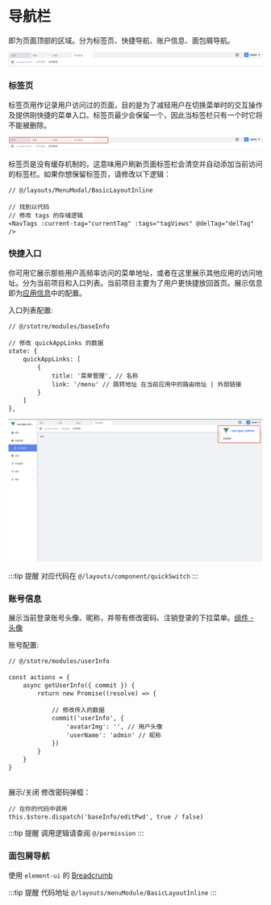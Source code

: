 # 导航栏
即为页面顶部的区域。分为标签页、快捷导航、账户信息、面包屑导航。

![Image](./img/nav.png)

### 标签页
标签页用作记录用户访问过的页面，目的是为了减轻用户在切换菜单时的交互操作及提供刚快捷的菜单入口。标签页最少会保留一个，因此当标签栏只有一个时它将不能被删除。

![Image](./img/tabs.png)

标签页是没有缓存机制的，这意味用户刷新页面标签栏会清空并自动添加当前访问的标签栏。如果你想保留标签页，请修改以下逻辑：

```javascript:no-line-numbers
// @/layouts/MenuModal/BasicLayoutInline

// 找到以代码
// 修改 tags 的存储逻辑
<NavTags :current-tag="currentTag" :tags="tagViews" @delTag="delTag" />
```

### 快捷入口
你可用它展示那些用户高频率访问的菜单地址，或者在这里展示其他应用的访问地址。分为当前项目和入口列表。当前项目主要为了用户更快捷放回首页。展示信息即为[应用信息](/guide/appInfo.html)中的配置。

入口列表配置:
```javascript:no-line-numbers
// @/stotre/modules/baseInfo

// 修改 quickAppLinks 的数据
state: {
    quickAppLinks: [
        { 
            title: '菜单管理', // 名称
            link: '/menu' // 跳转地址 在当前应用中的路由地址 | 外部链接
        }
    ]
},
```

![Image](./img/quickEntery.png)

:::tip 提醒
对应代码在 `@/layouts/component/quickSwitch`
:::

### 账号信息
展示当前登录账号头像、昵称，并带有修改密码、注销登录的下拉菜单。[组件 - 头像]()

账号配置:
```javascript:no-line-numbers
// @/stotre/modules/userInfo

const actions = {
    async getUserInfo({ commit }) {
        return new Promise((resolve) => {

            // 修改传入的数据
            commit('userInfo', {
                'avatarImg': '', // 用户头像
                'userName': 'admin' // 昵称
            })
        }
    }
}

```

<br/>展示/关闭 修改密码弹框：
```javascript:no-line-numbers
// 在你的代码中调用
this.$store.dispatch('baseInfo/editPwd', true / false)
```


:::tip 提醒
调用逻辑请查阅 `@/permission`
:::

### 面包屑导航
使用 `element-ui` 的 [Breadcrumb](https://element.eleme.cn/#/zh-CN/component/breadcrumb)

:::tip 提醒
代码地址 `@/layouts/menuModule/BasicLayoutInline`
:::

